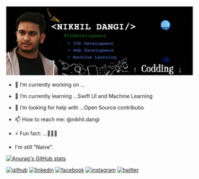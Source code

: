 ![Alt text](https://github.com/ndangi168/ndangi168/blob/main/xgdfg.gif)
- 🔭 I’m currently working on ...
- 🌱 I’m currently learning ...Swift UI and Machine Learning
- 🤔 I’m looking for help with ...Open Source contributio
- 📫 How to reach me: @nikhil.dangi
- ⚡ Fun fact: ...🙂🙃😊

- I'm still "Naive".

[![Anurag's GitHub stats](https://github-readme-stats.vercel.app/api?username=ndangi168)](https://github.com/anuraghazra/github-readme-stats)

[<img src='https://cdn.jsdelivr.net/npm/simple-icons@3.0.1/icons/github.svg' alt='github' height='40'>](https://github.com/ndangi168)  [<img src='https://cdn.jsdelivr.net/npm/simple-icons@3.0.1/icons/linkedin.svg' alt='linkedin' height='40'>](https://www.linkedin.com/in/nikhil-dangi-835124201/)  [<img src='https://cdn.jsdelivr.net/npm/simple-icons@3.0.1/icons/facebook.svg' alt='facebook' height='40'>](https://www.facebook.com/profile.php?id=100008787789103)  [<img src='https://cdn.jsdelivr.net/npm/simple-icons@3.0.1/icons/instagram.svg' alt='instagram' height='40'>](https://www.instagram.com/nikhil.dangi/)  [<img src='https://cdn.jsdelivr.net/npm/simple-icons@3.0.1/icons/twitter.svg' alt='twitter' height='40'>](https://twitter.com/NikhilD29854231)  
